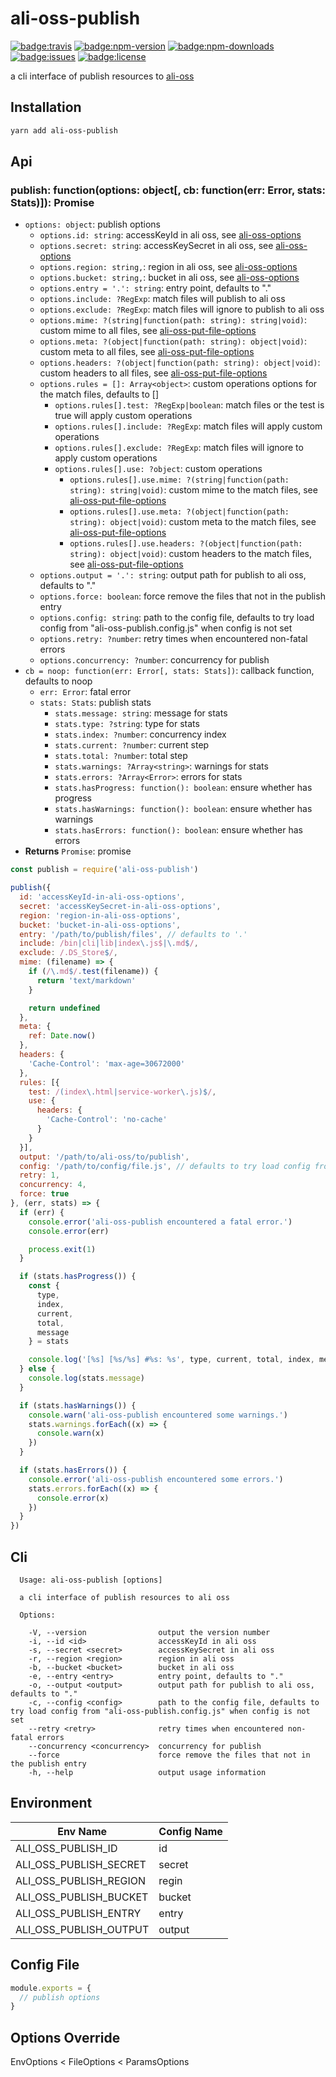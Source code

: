 # ali-oss-publish
[![badge:travis]][build-status]
[![badge:npm-version]][npm-ali-oss-publish]
[![badge:npm-downloads]][npm-ali-oss-publish]
[![badge:issues]][issues]
[![badge:license]][license]

a cli interface of publish resources to [ali-oss][github:ali-oss]

## Installation

```bash
yarn add ali-oss-publish
```

## Api

### publish: function(options: object[, cb: function(err: Error, stats: Stats)]): Promise

* `options: object`: publish options
  * `options.id: string`: accessKeyId in ali oss, see [ali-oss-options][github:ali-oss#oss-options]
  * `options.secret: string`: accessKeySecret in ali oss, see [ali-oss-options][github:ali-oss#oss-options]
  * `options.region: string,`: region in ali oss, see [ali-oss-options][github:ali-oss#oss-options]
  * `options.bucket: string,`: bucket in ali oss, see [ali-oss-options][github:ali-oss#oss-options]
  * `options.entry = '.': string`: entry point, defaults to "."
  * `options.include: ?RegExp`: match files will publish to ali oss
  * `options.exclude: ?RegExp`: match files will ignore to publish to ali oss
  * `options.mime: ?(string|function(path: string): string|void)`: custom mime to all files, see [ali-oss-put-file-options][github:ali-oss#put-file-options]
  * `options.meta: ?(object|function(path: string): object|void)`: custom meta to all files, see [ali-oss-put-file-options][github:ali-oss#put-file-options]
  * `options.headers: ?(object|function(path: string): object|void)`: custom headers to all files, see [ali-oss-put-file-options][github:ali-oss#put-file-options]
  * `options.rules = []: Array<object>`: custom operations options for the match files, defaults to []
    * `options.rules[].test: ?RegExp|boolean`: match files or the test is true will apply custom operations
    * `options.rules[].include: ?RegExp`: match files will apply custom operations
    * `options.rules[].exclude: ?RegExp`: match files will ignore to apply custom operations
    * `options.rules[].use: ?object`: custom operations
      * `options.rules[].use.mime: ?(string|function(path: string): string|void)`: custom mime to the match files, see [ali-oss-put-file-options][github:ali-oss#put-file-options]
      * `options.rules[].use.meta: ?(object|function(path: string): object|void)`: custom meta to the match files, see [ali-oss-put-file-options][github:ali-oss#put-file-options]
      * `options.rules[].use.headers: ?(object|function(path: string): object|void)`: custom headers to the match files, see [ali-oss-put-file-options][github:ali-oss#put-file-options]
  * `options.output = '.': string`: output path for publish to ali oss, defaults to "."
  * `options.force: boolean`: force remove the files that not in the publish entry
  * `options.config: string`: path to the config file, defaults to try load config from "ali-oss-publish.config.js" when config is not set
  * `options.retry: ?number`: retry times when encountered non-fatal errors
  * `options.concurrency: ?number`: concurrency for publish
* `cb = noop: function(err: Error[, stats: Stats])`: callback function, defaults to noop
  * `err: Error`: fatal error
  * `stats: Stats`: publish stats
    * `stats.message: string`: message for stats
    * `stats.type: ?string`: type for stats
    * `stats.index: ?number`: concurrency index
    * `stats.current: ?number`: current step
    * `stats.total: ?number`: total step
    * `stats.warnings: ?Array<string>`: warnings for stats
    * `stats.errors: ?Array<Error>`: errors for stats
    * `stats.hasProgress: function(): boolean`: ensure whether has progress
    * `stats.hasWarnings: function(): boolean`: ensure whether has warnings
    * `stats.hasErrors: function(): boolean`: ensure whether has errors
* **Returns** `Promise`: promise

```js
const publish = require('ali-oss-publish')

publish({
  id: 'accessKeyId-in-ali-oss-options',
  secret: 'accessKeySecret-in-ali-oss-options',
  region: 'region-in-ali-oss-options',
  bucket: 'bucket-in-ali-oss-options',
  entry: '/path/to/publish/files', // defaults to '.'
  include: /bin|cli|lib|index\.js$|\.md$/,
  exclude: /.DS_Store$/,
  mime: (filename) => {
    if (/\.md$/.test(filename)) {
      return 'text/markdown'
    }

    return undefined
  },
  meta: {
    ref: Date.now()
  },
  headers: {
    'Cache-Control': 'max-age=30672000'
  },
  rules: [{
    test: /(index\.html|service-worker\.js)$/,
    use: {
      headers: {
        'Cache-Control': 'no-cache'
      }
    }
  }],
  output: '/path/to/ali-oss/to/publish',
  config: '/path/to/config/file.js', // defaults to try load config from 'ali-oss-publish.config.js' when config is not set
  retry: 1,
  concurrency: 4,
  force: true
}, (err, stats) => {
  if (err) {
    console.error('ali-oss-publish encountered a fatal error.')
    console.error(err)

    process.exit(1)
  }

  if (stats.hasProgress()) {
    const {
      type,
      index,
      current,
      total,
      message
    } = stats

    console.log('[%s] [%s/%s] #%s: %s', type, current, total, index, message)
  } else {
    console.log(stats.message)
  }

  if (stats.hasWarnings()) {
    console.warn('ali-oss-publish encountered some warnings.')
    stats.warnings.forEach((x) => {
      console.warn(x)
    })
  }

  if (stats.hasErrors()) {
    console.error('ali-oss-publish encountered some errors.')
    stats.errors.forEach((x) => {
      console.error(x)
    })
  }
})
```

## Cli

```
  Usage: ali-oss-publish [options]

  a cli interface of publish resources to ali oss

  Options:

    -V, --version                output the version number
    -i, --id <id>                accessKeyId in ali oss
    -s, --secret <secret>        accessKeySecret in ali oss
    -r, --region <region>        region in ali oss
    -b, --bucket <bucket>        bucket in ali oss
    -e, --entry <entry>          entry point, defaults to "."
    -o, --output <output>        output path for publish to ali oss, defaults to "."
    -c, --config <config>        path to the config file, defaults to try load config from "ali-oss-publish.config.js" when config is not set
    --retry <retry>              retry times when encountered non-fatal errors
    --concurrency <concurrency>  concurrency for publish
    --force                      force remove the files that not in the publish entry
    -h, --help                   output usage information
```

## Environment

 Env Name               | Config Name
------------------------|-------------
 ALI_OSS_PUBLISH_ID     | id
 ALI_OSS_PUBLISH_SECRET | secret
 ALI_OSS_PUBLISH_REGION | regin
 ALI_OSS_PUBLISH_BUCKET | bucket
 ALI_OSS_PUBLISH_ENTRY  | entry
 ALI_OSS_PUBLISH_OUTPUT | output

## Config File

```js
module.exports = {
  // publish options
}
```

## Options Override

EnvOptions < FileOptions < ParamsOptions

[badge:issues]: https://img.shields.io/github/issues/skordyr/ali-oss-publish.svg "Issues"
[badge:license]: https://img.shields.io/badge/license-MIT-blue.svg "License"
[badge:travis]: https://img.shields.io/travis/skordyr/ali-oss-publish.svg "Build Status"
[badge:npm-version]: https://img.shields.io/npm/v/ali-oss-publish.svg "NPM Version"
[badge:npm-downloads]: https://img.shields.io/npm/dm/ali-oss-publish.svg "NPM Downloads"

[issues]: https://github.com/skordyr/ali-oss-publish/issues "Issues"
[license]: https://raw.githubusercontent.com/skordyr/ali-oss-publish/master/LICENSE "License"
[build-status]: https://travis-ci.org/skordyr/ali-oss-publish "Build Status"
[npm-ali-oss-publish]: https://www.npmjs.com/package/ali-oss-publish "ali-oss-publish"

[github:ali-oss]: https://github.com/ali-sdk/ali-oss "aliyun OSS(open storage service) nodejs client"
[github:ali-oss#oss-options]: https://github.com/ali-sdk/ali-oss#ossoptions "Ali OSS Options"
[github:ali-oss#put-file-options]: https://github.com/ali-sdk/ali-oss#putname-file-options "Ali OSS Put File Options"
